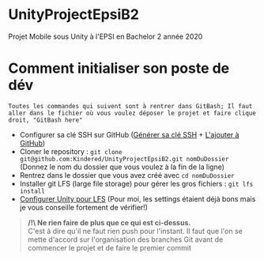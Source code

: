 # UnityProjectEpsiB2
Projet Mobile sous Unity à l'EPSI en Bachelor 2 année 2020 

# Comment initialiser son poste de dév 
    Toutes les commandes qui suivent sont à rentrer dans GitBash; Il faut aller dans le fichier où vous voulez déposer le projet et faire clique droit, "GitBash here"
- Configurer sa clé SSH sur GitHub ([Générer sa clé SSH](https://docs.github.com/en/free-pro-team@latest/github/authenticating-to-github/generating-a-new-ssh-key-and-adding-it-to-the-ssh-agent#generating-a-new-ssh-key) + [L'ajouter à GitHub](https://docs.github.com/en/free-pro-team@latest/github/authenticating-to-github/adding-a-new-ssh-key-to-your-github-account))
- Cloner le repository : `git clone git@github.com:Kindered/UnityProjectEpsiB2.git nomDuDossier` (Donnez le nom du dossier que vous voulez à la fin de la ligne)
- Rentrez dans le dossier que vous avez créé avec `cd nomDuDossier`
- Installer git LFS (large file storage) pour gérer les gros fichiers : `git lfs install` 
- [Configurer Unity pour LFS](https://thoughtbot.com/blog/how-to-git-with-unity#2-configure-unity-for-version-control) (Pour moi, les settings étaient déjà bons mais je vous conseille fortement de vérifier!) 

> **/!\ Ne rien faire de plus que ce qui est ci-dessus.**  
> C'est à dire qu'il ne faut rien push pour l'instant. Il faut que l'on se mette d'accord sur l'organisation des branches Git avant de commencer le projet et de faire le premier commit
